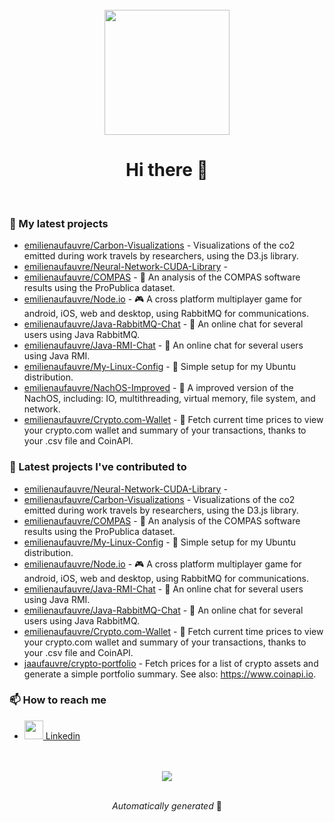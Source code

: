 <div align="center">
    <br>
    <a href="https://play.google.com/store/apps/details?id=eagea.muscleup">
        <img src="assets/muscle_up.svg" width="200" height="200">
    </a>
    <h1>Hi there 👋</h1>
    <br>
</div>

### 🌱 My latest projects

- [emilienaufauvre/Carbon-Visualizations](https://github.com/emilienaufauvre/Carbon-Visualizations) - Visualizations of the co2 emitted during work travels by researchers, using the D3.js library.
- [emilienaufauvre/Neural-Network-CUDA-Library](https://github.com/emilienaufauvre/Neural-Network-CUDA-Library) - 
- [emilienaufauvre/COMPAS](https://github.com/emilienaufauvre/COMPAS) - 🔎 An analysis of the COMPAS software results using the ProPublica dataset.
- [emilienaufauvre/Node.io](https://github.com/emilienaufauvre/Node.io) - 🎮 A cross platform multiplayer game for android, iOS, web and desktop, using RabbitMQ for communications.
- [emilienaufauvre/Java-RabbitMQ-Chat](https://github.com/emilienaufauvre/Java-RabbitMQ-Chat) - 🥕 An online chat for several users using Java RabbitMQ.
- [emilienaufauvre/Java-RMI-Chat](https://github.com/emilienaufauvre/Java-RMI-Chat) - 💬 An online chat for several users using Java RMI.
- [emilienaufauvre/My-Linux-Config](https://github.com/emilienaufauvre/My-Linux-Config) - 🐧 Simple setup for my Ubuntu distribution.
- [emilienaufauvre/NachOS-Improved](https://github.com/emilienaufauvre/NachOS-Improved) - 🌮 A improved version of the NachOS, including: IO, multithreading, virtual memory, file system, and network.
- [emilienaufauvre/Crypto.com-Wallet](https://github.com/emilienaufauvre/Crypto.com-Wallet) - 🔐 Fetch current time prices to view your crypto.com wallet and summary of your transactions, thanks to your .csv file and CoinAPI.

### 🔭 Latest projects I've contributed to

- [emilienaufauvre/Neural-Network-CUDA-Library](https://github.com/emilienaufauvre/Neural-Network-CUDA-Library) - 
- [emilienaufauvre/Carbon-Visualizations](https://github.com/emilienaufauvre/Carbon-Visualizations) - Visualizations of the co2 emitted during work travels by researchers, using the D3.js library.
- [emilienaufauvre/COMPAS](https://github.com/emilienaufauvre/COMPAS) - 🔎 An analysis of the COMPAS software results using the ProPublica dataset.
- [emilienaufauvre/My-Linux-Config](https://github.com/emilienaufauvre/My-Linux-Config) - 🐧 Simple setup for my Ubuntu distribution.
- [emilienaufauvre/Node.io](https://github.com/emilienaufauvre/Node.io) - 🎮 A cross platform multiplayer game for android, iOS, web and desktop, using RabbitMQ for communications.
- [emilienaufauvre/Java-RMI-Chat](https://github.com/emilienaufauvre/Java-RMI-Chat) - 💬 An online chat for several users using Java RMI.
- [emilienaufauvre/Java-RabbitMQ-Chat](https://github.com/emilienaufauvre/Java-RabbitMQ-Chat) - 🥕 An online chat for several users using Java RabbitMQ.
- [emilienaufauvre/Crypto.com-Wallet](https://github.com/emilienaufauvre/Crypto.com-Wallet) - 🔐 Fetch current time prices to view your crypto.com wallet and summary of your transactions, thanks to your .csv file and CoinAPI.
- [jaaufauvre/crypto-portfolio](https://github.com/jaaufauvre/crypto-portfolio) - Fetch prices for a list of crypto assets and generate a simple portfolio summary. See also: https://www.coinapi.io.

### 📫 How to reach me
- <a href="https://www.linkedin.com/in/emilien-aufauvre/">
     <img src="https://raw.githubusercontent.com/emilienaufauvre/emilienaufauvre/main/assets/linkedin.svg" width="30" height="30"/>
     Linkedin
</a>
<br>
<br>
<div align="center">
    <a href="https://github.com/anuraghazra/github-readme-stats">
        <img src="https://github-readme-stats.vercel.app/api/top-langs/?username=emilienaufauvre&layout=compact&langs_count=8&count_private=true&theme=dracula" />
    </a>
    <br>
    <br>
    <p><i>Automatically generated</i> 🤖</p>
</div>
